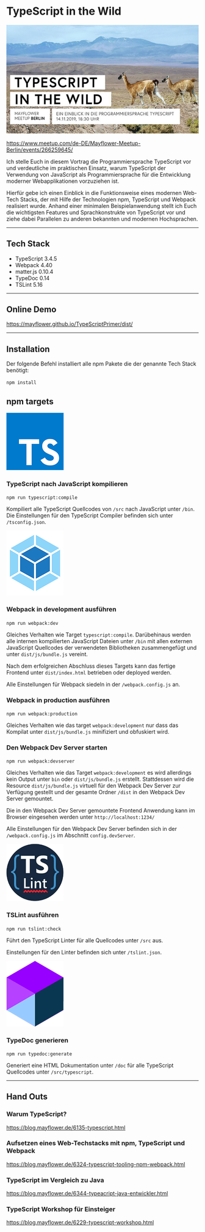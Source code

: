 # TypeScript in the Wild

![TypeScript in the Wild](_ASSET/readme/promo.jpg)

https://www.meetup.com/de-DE/Mayflower-Meetup-Berlin/events/266259645/

Ich stelle Euch in diesem Vortrag die Programmiersprache TypeScript vor und verdeutliche im praktischen Einsatz,
 warum TypeScript der Verwendung von JavaScript als Programmiersprache für die Entwicklung moderner Webapplikationen 
 vorzuziehen ist.

Hierfür gebe ich einen Einblick in die Funktionsweise eines modernen Web-Tech Stacks, der mit Hilfe der Technologien 
 npm, TypeScript und Webpack realisiert wurde. Anhand einer minimalen Beispielanwendung stellt ich Euch die wichtigsten
 Features und Sprachkonstrukte von TypeScript vor und ziehe dabei Parallelen zu anderen bekannten und 
 modernen Hochsprachen.

<hr>

## Tech Stack
- TypeScript 3.4.5
- Webpack 4.40
- matter.js 0.10.4
- TypeDoc 0.14
- TSLint 5.16

<hr>

## Online Demo

https://mayflower.github.io/TypeScriptPrimer/dist/

<hr>

## Installation
Der folgende Befehl installiert alle npm Pakete die der genannte Tech Stack benötigt:

`npm install`

## npm targets

![TypeScript](_ASSET/readme/logo_typescript.png)

### TypeScript nach JavaScript kompilieren
`npm run typescript:compile`

Kompiliert alle TypeScript Quellcodes von `/src` nach JavaScript unter `/bin`.
 Die Einstellungen für den TypeScript Compiler befinden sich unter `/tsconfig.json`.

![Webpack](_ASSET/readme/logo_webpack.png)

### Webpack in development ausführen
`npm run webpack:dev`

Gleiches Verhalten wie Target `typescript:compile`. Darübehinaus werden alle internen
 kompilierten JavaScript Dateien unter `/bin` mit allen externen JavaScript Quellcodes 
 der verwendeten Bibliotheken zusammengefügt und unter `dist/js/bundle.js` vereint.

Nach dem erfolgreichen Abschluss dieses Targets kann das fertige Frontend unter 
 `dist/index.html` betrieben oder deployed werden.

Alle Einstellungen für Webpack siedeln in der `/webpack.config.js` an.

### Webpack in production ausführen
`npm run webpack:production`

Gleiches Verhalten wie das target `webpack:development` nur dass das Kompilat unter
 `dist/js/bundle.js` minifiziert und obfuskiert wird.

### Den Webpack Dev Server starten
`npm run webpack:devserver`

Gleiches Verhalten wie das Target `webpack:development` es wird allerdings kein Output unter
 `bin` oder `dist/js/bundle.js` erstellt. Stattdessen wird die Resource `dist/js/bundle.js`
 virtuell für den Webpack Dev Server zur Verfügung gestellt und der gesamte Ordner `/dist`
 in den Webpack Dev Server gemountet.

Die in den Webpack Dev Server gemountete Frontend Anwendung kann im Browser eingesehen werden
 unter `http://localhost:1234/`

Alle Einstellungen für den Webpack Dev Server befinden sich in der `/webpack.config.js`
 im Abschnitt `config.devServer`.

![TSLint](_ASSET/readme/logo_tslint.png)

### TSLint ausführen
`npm run tslint:check`

Führt den TypeScript Linter für alle Quellcodes unter `/src` aus.

Einstellungen für den Linter befinden sich unter `/tslint.json`.

![TypeDoc](_ASSET/readme/logo_typedoc.png)

### TypeDoc generieren
`npm run typedoc:generate`

Generiert eine HTML Dokumentation unter `/doc` für alle TypeScript Quellcodes unter `/src/typescript`.

<hr>

## Hand Outs

### Warum TypeScript?

https://blog.mayflower.de/6135-typescript.html

### Aufsetzen eines Web-Techstacks mit npm, TypeScript und Webpack

https://blog.mayflower.de/6324-typescript-tooling-npm-webpack.html

### TypeScript im Vergleich zu Java

https://blog.mayflower.de/6344-typeacript-java-entwickler.html

### TypeScript Workshop für Einsteiger

https://blog.mayflower.de/6229-typescript-workshop.html
